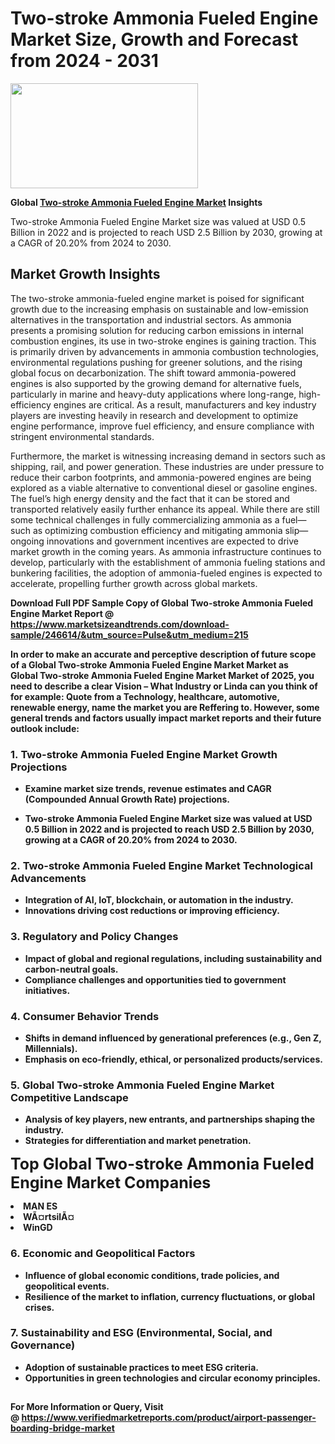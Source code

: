 <H1>Two-stroke Ammonia Fueled Engine Market Size, Growth and Forecast from 2024 - 2031</H1><img class="aligncenter size-medium wp-image-584254" src="https://thirdeyenews.in/wp-content/uploads/2024/09/Global-Market-Research-300x168.jpeg" alt="" width="300" height="168" /><p><strong>Global&nbsp;<a href="https://www.marketsizeandtrends.com/download-sample/246614/&amp;utm_source=Pulse&amp;utm_medium=215">Two-stroke Ammonia Fueled Engine Market</a> Insights</strong></p><p>Two-stroke Ammonia Fueled Engine Market size was valued at USD 0.5 Billion in 2022 and is projected to reach USD 2.5 Billion by 2030, growing at a CAGR of 20.20% from 2024 to 2030.</p><p><h2>Market Growth Insights</h2> <p>The two-stroke ammonia-fueled engine market is poised for significant growth due to the increasing emphasis on sustainable and low-emission alternatives in the transportation and industrial sectors. As ammonia presents a promising solution for reducing carbon emissions in internal combustion engines, its use in two-stroke engines is gaining traction. This is primarily driven by advancements in ammonia combustion technologies, environmental regulations pushing for greener solutions, and the rising global focus on decarbonization. The shift toward ammonia-powered engines is also supported by the growing demand for alternative fuels, particularly in marine and heavy-duty applications where long-range, high-efficiency engines are critical. As a result, manufacturers and key industry players are investing heavily in research and development to optimize engine performance, improve fuel efficiency, and ensure compliance with stringent environmental standards.</p> <p><strong></strong></p> <p>Furthermore, the market is witnessing increasing demand in sectors such as shipping, rail, and power generation. These industries are under pressure to reduce their carbon footprints, and ammonia-powered engines are being explored as a viable alternative to conventional diesel or gasoline engines. The fuel’s high energy density and the fact that it can be stored and transported relatively easily further enhance its appeal. While there are still some technical challenges in fully commercializing ammonia as a fuel—such as optimizing combustion efficiency and mitigating ammonia slip—ongoing innovations and government incentives are expected to drive market growth in the coming years. As ammonia infrastructure continues to develop, particularly with the establishment of ammonia fueling stations and bunkering facilities, the adoption of ammonia-fueled engines is expected to accelerate, propelling further growth across global markets.</p> <p><strong></p><p><span class=""><strong>Download Full PDF Sample Copy of Global Two-stroke Ammonia Fueled Engine Market Report</strong> @ <a href="https://www.marketsizeandtrends.com/download-sample/246614/&amp;utm_source=Pulse&amp;utm_medium=215" target="_blank">https://www.marketsizeandtrends.com/download-sample/246614/&amp;utm_source=Pulse&amp;utm_medium=215</a></span></p><p>In order to make an accurate and perceptive description of future scope of a Global&nbsp;Two-stroke Ammonia Fueled Engine Market Market as Global&nbsp;Two-stroke Ammonia Fueled Engine Market Market of 2025, you need to describe a clear Vision &ndash; What Industry or Linda can you think of for example: Quote from a Technology, healthcare, automotive, renewable energy, name the market you are Reffering to. However, some general trends and factors usually impact market reports and their future outlook include:</p><h3>1.&nbsp;<strong>Two-stroke Ammonia Fueled Engine Market Growth Projections</strong></h3><ul><li>Examine market size trends, revenue estimates and CAGR (Compounded Annual Growth Rate) projections.</li><li><p>Two-stroke Ammonia Fueled Engine Market size was valued at USD 0.5 Billion in 2022 and is projected to reach USD 2.5 Billion by 2030, growing at a CAGR of 20.20% from 2024 to 2030.</p></li></ul><h3>2.&nbsp;<strong>Two-stroke Ammonia Fueled Engine Market Technological Advancements</strong></h3><ul><li>Integration of AI, IoT, blockchain, or automation in the industry.</li><li>Innovations driving cost reductions or improving efficiency.</li></ul><h3>3.&nbsp;<strong>Regulatory and Policy Changes</strong></h3><ul><li>Impact of global and regional regulations, including sustainability and carbon-neutral goals.</li><li>Compliance challenges and opportunities tied to government initiatives.</li></ul><h3>4.&nbsp;<strong>Consumer Behavior Trends</strong></h3><ul><li>Shifts in demand influenced by generational preferences (e.g., Gen Z, Millennials).</li><li>Emphasis on eco-friendly, ethical, or personalized products/services.</li></ul><h3>5.&nbsp;<strong>Global Two-stroke Ammonia Fueled Engine Market Competitive Landscape</strong></h3><ul><li>Analysis of key players, new entrants, and partnerships shaping the industry.</li><li>Strategies for differentiation and market penetration.</li></ul><p data-pm-slice="1 1 []"><span style="color: inherit; font-family: inherit; font-size: 25px;">Top Global Two-stroke Ammonia Fueled Engine Market Companies</span></p><div class="" data-test-id=""><p><li>MAN ES</li><li> WÃ¤rtsilÃ¤</li><li> WinGD</li></p></div><h3>6.&nbsp;<strong>Economic and Geopolitical Factors</strong></h3><ul><li>Influence of global economic conditions, trade policies, and geopolitical events.</li><li>Resilience of the market to inflation, currency fluctuations, or global crises.</li></ul><h3>7.&nbsp;<strong>Sustainability and ESG (Environmental, Social, and Governance)</strong></h3><ul><li>Adoption of sustainable practices to meet ESG criteria.</li><li>Opportunities in green technologies and circular economy principles.</li></ul><h2><strong style="font-size: 14px;">For More Information or Query, Visit @&nbsp;</strong><a style="background-color: #ffffff; font-size: 14px;" href="https://www.marketsizeandtrends.com/report/two-stroke-ammonia-fueled-engine-market/" target="_blank">https://www.verifiedmarketreports.com/product/airport-passenger-boarding-bridge-market</a></h2>
